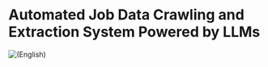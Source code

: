 # Automated Job Data Crawling and Extraction System Powered by LLMs

![(English)](https://github.com/user-attachments/assets/f719b221-7dc5-4528-97ed-a68fe490423c)
